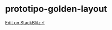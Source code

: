 # prototipo-golden-layout

[Edit on StackBlitz ⚡️](https://stackblitz.com/edit/prototipo-golden-layout)